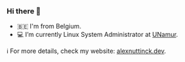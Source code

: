### Hi there 👋
<!--
**alexnuttinck/alexnuttinck** is a ✨ _special_ ✨ repository because its `README.md` (this file) appears on your GitHub profile.

Here are some ideas to get you started:

- 🔭 I’m currently working on ...
- 🌱 I’m currently learning ...
- 👯 I’m looking to collaborate on ...
- 🤔 I’m looking for help with ...
- 💬 Ask me about ...
- 📫 How to reach me: ...
- 😄 Pronouns: ...
- ⚡ Fun fact: ...
-->
- :belgium: I'm from Belgium.
- 💻 I’m currently Linux System Administrator at [UNamur](https://www.unamur.be/en).
<!--
- 🎓 I received a master's degree in computer science from [UNamur](https://www.unamur.be/en). (2017)
- 📖 My publications/paper contributions are on [Google Scholar](https://scholar.google.com/citations?user=0zs4Kg0AAAAJ&hl=en&oi=ao).
- 📖 Author of the [OpenShift and Gitlab CI](http://www.admin-magazine.com/Archive/2018/47/Automatic-build-and-deploy-with-OpenShift-and-GitLab-CI) article.
- 🔭 I’m currently working on:
  * [FADI](https://github.com/cetic/fadi) a Cloud Native platform for Big Data based on mature open source tools.
  * [Helm Charts](https://github.com/cetic/helm-charts) and Kubernetes scripts used for FADI.
  * IaC testing.
  * Automated deployments in CI/CD processes.
  * ...  
-->
ℹ️ For more details, check my website: [alexnuttinck.dev](https://alexnuttinck.dev).
